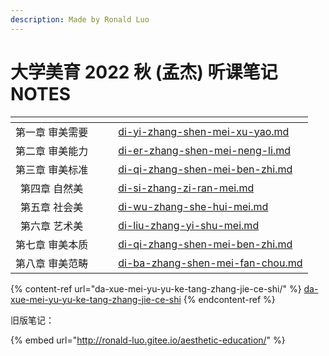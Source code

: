 ```yaml
---
description: Made by Ronald Luo
---
```


# 大学美育 2022 秋 (孟杰) 听课笔记NOTES

<table data-card-size="large" data-view="cards"><thead><tr><th align="center"></th><th data-hidden></th><th data-hidden></th><th data-hidden data-card-target data-type="content-ref"></th></tr></thead><tbody><tr><td align="center">第一章 审美需要</td><td></td><td></td><td><a href="README/di-yi-zhang-shen-mei-xu-yao.md">di-yi-zhang-shen-mei-xu-yao.md</a></td></tr><tr><td align="center">第二章 审美能力</td><td></td><td></td><td><a href="README/di-er-zhang-shen-mei-neng-li.md">di-er-zhang-shen-mei-neng-li.md</a></td></tr><tr><td align="center">第三章 审美标准</td><td></td><td></td><td><a href="README/di-qi-zhang-shen-mei-ben-zhi.md">di-qi-zhang-shen-mei-ben-zhi.md</a></td></tr><tr><td align="center">第四章 自然美</td><td></td><td></td><td><a href="README/di-si-zhang-zi-ran-mei.md">di-si-zhang-zi-ran-mei.md</a></td></tr><tr><td align="center">第五章 社会美</td><td></td><td></td><td><a href="README/di-wu-zhang-she-hui-mei.md">di-wu-zhang-she-hui-mei.md</a></td></tr><tr><td align="center">第六章 艺术美</td><td></td><td></td><td><a href="README/di-liu-zhang-yi-shu-mei.md">di-liu-zhang-yi-shu-mei.md</a></td></tr><tr><td align="center">第七章 审美本质</td><td></td><td></td><td><a href="README/di-qi-zhang-shen-mei-ben-zhi.md">di-qi-zhang-shen-mei-ben-zhi.md</a></td></tr><tr><td align="center">第八章 审美范畴</td><td></td><td></td><td><a href="README/di-ba-zhang-shen-mei-fan-chou.md">di-ba-zhang-shen-mei-fan-chou.md</a></td></tr></tbody></table>

{% content-ref url="da-xue-mei-yu-yu-ke-tang-zhang-jie-ce-shi/" %}
[da-xue-mei-yu-yu-ke-tang-zhang-jie-ce-shi](da-xue-mei-yu-yu-ke-tang-zhang-jie-ce-shi/)
{% endcontent-ref %}





旧版笔记：

{% embed url="http://ronald-luo.gitee.io/aesthetic-education/" %}
